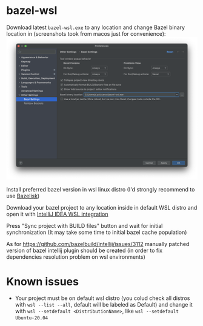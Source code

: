 # bazel-wsl

Download latest `bazel-wsl.exe` to any location and change Bazel binary location in
(screenshots took from macos just for convenience):
![images/settings.png](images/settings.png)

Install preferred bazel version in wsl linux distro (I'd strongly recommend to
use [Bazelisk](https://github.com/bazelbuild/bazelisk))

Download your bazel project to any location inside in default WSL distro and open it
with [IntelliJ IDEA WSL integration](https://www.jetbrains.com/help/idea/how-to-use-wsl-development-environment-in-product.html)

Press "Sync project with BUILD files" button and wait for initial synchronization (It may take some time to initial
bazel cache population)

As for https://github.com/bazelbuild/intellij/issues/3112 manually patched version of bazel intellij plugin should be created (in order to fix dependencies resolution problem on wsl environments)

# Known issues
- Your project must be on default wsl distro (you colud check all distros with `wsl --list --all`, default will be labeled as Default)
and change it with `wsl --setdefault <DistributionName>`, like `wsl --setdefault Ubuntu-20.04`
